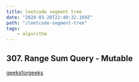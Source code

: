 ```yaml
---
title: leetcode segment tree
date: "2020-03-20T22:40:32.169Z"
path: "/leetcode-segment-tree"
tags:
    - algorithm
---
```


## 307. Range Sum Query - Mutable

[geeksforgeeks](https://www.geeksforgeeks.org/segment-tree-set-1-sum-of-given-range/)